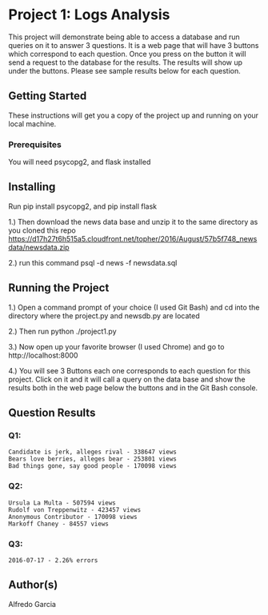 # Project 1: Logs Analysis

This project will demonstrate being able to access a database and run queries on it to answer 3 questions.  It is a web page that will have 3 buttons which correspond to each question.  Once you press on the button it will send a request to the database for the results.  The results will show up under the buttons.  Please see sample results below for each question.

## Getting Started

These instructions will get you a copy of the project up and running on your local machine.

### Prerequisites

You will need psycopg2, and flask installed

## Installing

Run pip install psycopg2, and pip install flask

1.) Then download the news data base and unzip it to the same directory as you cloned this repo  https://d17h27t6h515a5.cloudfront.net/topher/2016/August/57b5f748_newsdata/newsdata.zip

2.) run this command psql -d news -f newsdata.sql

## Running the Project

1.) Open a command prompt of your choice (I used Git Bash) and cd into the directory where the project.py and newsdb.py are located

2.) Then run python ./project1.py

3.) Now open up your favorite browser (I used Chrome) and go to http://localhost:8000

4.) You will see 3 Buttons each one corresponds to each question for this project.  Click on it and it will call a query on the data base and show the results both in the web page below the buttons and in the Git Bash console.

## Question Results
### Q1:
	Candidate is jerk, alleges rival - 338647 views
	Bears love berries, alleges bear - 253801 views
	Bad things gone, say good people - 170098 views

### Q2:
    Ursula La Multa - 507594 views
    Rudolf von Treppenwitz - 423457 views
    Anonymous Contributor - 170098 views
    Markoff Chaney - 84557 views

### Q3:
    2016-07-17 - 2.26% errors


## Author(s)

Alfredo Garcia
